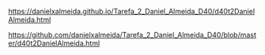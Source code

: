 https://danielxalmeida.github.io/Tarefa_2_Daniel_Almeida_D40/d40t2DanielAlmeida.html


https://github.com/danielxalmeida/Tarefa_2_Daniel_Almeida_D40/blob/master/d40t2DanielAlmeida.html

